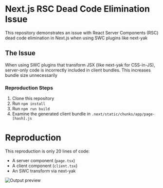 # Next.js RSC Dead Code Elimination Issue

This repository demonstrates an issue with React Server Components (RSC) dead code elimination in Next.js when using SWC plugins like next-yak

## The Issue

When using SWC plugins that transform JSX (like next-yak for CSS-in-JS), server-only code is incorrectly included in client bundles.
This increases bundle size unnecessarily

### Reproduction Steps

1. Clone this repository
2. Run `npm install`
3. Run `npm run build`
4. Examine the generated client bundle in `.next/static/chunks/app/page-[hash].js`

# Reproduction

This reproduction is only 20 lines of code:
- A server component (`page.tsx`)
- A client component (`client.tsx`)
- An SWC transform via next-yak

![Output preview](https://github.com/user-attachments/assets/30a1a22e-7ffe-4243-837b-aec4f517fa62)
